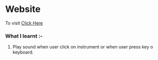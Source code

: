 # Website
To visit [Click Here](https://sunit130.github.io/Web-Dev-Projects/Drum%20Kit%20Challenge/)

### What I learnt :-
  1. Play sound when user click on instrument or when user press key o keyboard.
